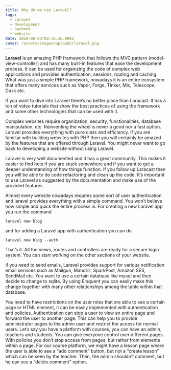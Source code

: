 ```yaml
---
title: Why do we use Laravel?
tags:
  - Laravel
  - development
  - backend
  - website
date: 2020-06-03T00:38:26.899Z
cover: /assets/images/uploads/laravel.png
---
```

**Laravel** is an amazing PHP framework that follows the MVC pattern (model-view-controller) and has many built-in features that ease the development process. It can be used for organizing the code of complex web applications and provides authentication, sessions, routing and caching. What was just a simple PHP framework, nowadays it is an entire ecosystem that offers many services such as Vapor, Forge, Tinker, Mix, Telescope, Dusk etc.

If you want to dive into Laravel there’s no better place than Laracast. It has a ton of video tutorials that show the best practices of using the framework and some other technologies that can be used with it.

Complex websites require organization, security, functionalities, database manipulation, etc. Reinventing the wheel is never a good nor a fast option. Laravel provides everything with pure class and efficiency. If you are familiar with building websites with PHP then you will certainly be amazed by the features that are offered through Laravel. You might never want to go back to developing a website without using Laravel.

Laravel is very well documented and it has a great community. This makes it easier to find help if you are stuck somewhere and if you want to get a deeper understanding of how things function. If you follow up Laracast then you will be able to do code refactoring and clean up the code. It’s important to use Laravel as suggested by the documentation and make use of the provided features.

Almost every website nowadays requires some sort of user authentication and laravel provides everything with a simple command. You won’t believe how simple and quick the entire process is. For creating a new Laravel app you run the command

`laravel new blog`

and for adding a Laravel app with authentication you can do

`laravel new blog --auth`

That’s it. All the views, routes and controllers are ready for a secure login system. You can start working on the other sections of your website.

If you need to send emails, Laravel provides support for various notification email services such as Mailgun, Mandrill, SparkPost, Amazon SES, SendMail etc. You want to use a certain database like mysql and then decide to change to sqlite. By using Eloquent you can easily make this change together with many other relationships among the table within that database.

You need to have restrictions on the user roles that are able to see a certain page or HTML element, it can be easily implemented with authentication and policies. Authentication can stop a user to view an entire page and forward the user to another page. This can help you to provide administrator pages to the admin user and restrict the access for normal users. Let’s say you have a platform with courses, you can have an admin, teachers and students. You can give everyone control over different pages. With policies you don’t stop access from pages, but rather from elements within a page. For our course platform, we might have a lesson page where the user is able to see a “add comment” button, but not a “create lesson” which can be seen by the teacher. Then, the admin shouldn’t comment, but he can see a “delete comment” option.
